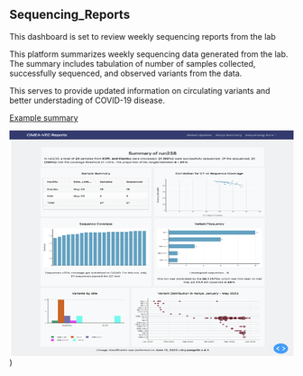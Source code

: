 ## Sequencing_Reports
This dashboard is set to review weekly sequencing reports from the lab


This platform summarizes weekly sequencing data generated from the lab. The summary includes tabulation of number of samples collected, successfully sequenced, and observed variants from the data. 

This serves to provide updated information on circulating variants and better understading of COVID-19 disease.

[Example summary](https://github.com/mikemwanga/Sequencing_Reports/blob/main/reports/Run239_summary.pdf)

<img src="https://github.com/mikemwanga/Sequencing_Reports/blob/main/reports/plot.png" width="600" height="400">)